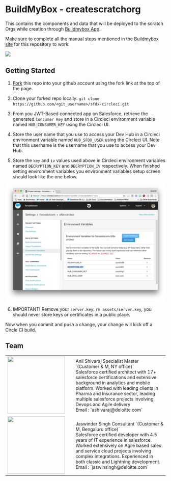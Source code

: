 # BuildMyBox - createscratchorg

This contains the components and data that will be deployed to the scratch Orgs while creation through [Buildmybox App](http://www.buildmy-box.com/).

Make sure to complete all the manual steps mentioned in the [Buildmybox site](http://www.buildmy-box.com/) for this repository to work.

![](https://lh3.googleusercontent.com/jSfc1btj4PCOJMyJv1M9low7mK4yVW-69t6UI2yHWuDV0kZ5eLDwa6vummy7-ix9WTxa-Qlmpq8NIVrbYV08kgD8jybKdpRzjzPq0SC8mFK1U_R0mTjgRMmssABUH8pi2sYmYDe2xcZP_kEtKX_r90rFqQvv9hFIxD_aCKKY8cV3jS8rFuk2-_2BYb-aRyHx6b5IHpK-Vmy_mQ9N9Lk1YqAZ6CUwQcK0uRZZL6tsIDxeIRej5_4dy7CBxMQpAzvMPv86SZeGERGGCNw3C45Xhn82JcwcBm-IC7lFTGn2reBJODasiIp4r9NfzM7aAxrD9fMZXXZsaW0be9C8cp3bM9yv8kdX5ohjOj6axINSCO9L-OZj-BHe5u8zxhDTQtdxI3sEkQl6WMJshgxD-Ki5LNI3YajVBH7LDEolrlhJGFnTTz8lq0jyBCrE-Bja6Z32T4U6Ve7HwCp-ZkJoycUkvvIMlOuV3cvde3LXxPhFeMXAaYOJs2g5X_ncnoqznMlEWNoAObd-luwA9A26ad3eKD7FKfmrzNiXszC5VwdlBFb4tEV0iLppv8-kV9GfVGsGbRfPPRu0gsr_PUw-5T03RToXxq41bKsocWIzSY3Sc7zMABKlxpVp0DmadJ8nG3Pba-h-TsvohmnUiuJpWTzEk-tzO25Kd-7ZkFsixW3efI6cuFlDXqsjjg2Z=w1655-h903-no)

## Getting Started

1) [Fork](http://help.github.com/fork-a-repo/) this repo into your github account using the fork link at the top of the page.

2) Clone your forked repo locally: `git clone https://github.com/<git_username>/sfdx-circleci.git`

3) From you JWT-Based connected app on Salesforce, retrieve the generated `Consumer Key` and store in a Circleci environment variable named `HUB_CONSUMER_KEY` using the Circleci UI.

4) Store the user name that you use to access your Dev Hub in a Circleci environment variable named `HUB_SFDX_USER` using the Circleci UI. Note that this username is the username that you use to access your Dev Hub.

5) Store the `key` and `iv` values used above in Circleci environment variables named `DECRYPTION_KEY` and `DECRYPTION_IV` respectively.  When finished setting environment variables you environment variables setup screen should look like the one below.

![alt text](assets/images/screenshot-194.png)

6) IMPORTANT! Remove your `server.key`: `rm assets/server.key`, you should never store keys or certificates in a public place.

Now when you commit and push a change, your change will kick off a Circle CI build.

## Team ###

<table border="0">
    <tr>
        <td width="200px"><img src="https://lh3.googleusercontent.com/mljlcYpi4qFYdVnEjRwqW-gm48ikcnOgCKAP9i8L2NK7HZgdS_muRhMhrelyRAW1LD7Cjj8KczhG-KCwc5hTGxxIYhezgYy16Z4DZBDlgCjyvJdPDuky8XGBSHJSn4v5lenI3LGtG-m8JqJYWQcwpA3ClJI5LcqZIJcdKM5Q6VL_FB5YRmDkThlfXx-o_UhzqBx46FcPE2ccvRmQvLNYunXPnzElh5o8jDTQTV081_PHhfmzxRsykNWXowBJsBLL1Vee-Nu1gzF5qdlEdP_9Yfl2NobMbFf06dyqt-iddEjnN6CRIr7kjunkhPdi3_GcYsPAQRNL7kn5bDeOJ_dVvfmRUfI6ytNhpsMqtVWtb1tFq4l2FJTJTRkoT_H-WPokqqTySEzSU7qYYoxEgHx0gEwSWT8ywBFDm_FRGeLcAQpQe3FLqMUJDk_btTGg4kcW9GCGNCicNlgZdRbvfbRfA9E88SSw7rfsDO6tMN0dUKk46kcJWMCqtGaPPRfqqF0XFt3RaxI2o_3BsJ82oijiDKPfUFyCRR0F6oJtDLCmaOM5TqDsZt2Tal4kmiLl-BYZV4tLj0a-F_w-4QP_UkIWDnOoaH7RWp_vlaGgjWiKFZhJh1g4GvDieKzjYGoqrECWQtAvVXB8A_BKz0QQ4uTUtgFYmfCNFrE-PX85IPy6MsHvvx1EIK7-u5vMOz_Qj4cduwdDKpGLSbm4agP7bIJ7gwXPv7c7etwWzZNXZkwVKL2lbm2T=w159-h152-no" width="180" height="180"/> </td>
        <td> Anil Shivaraj Specialist Master `(Customer & M, NY office)` <br> Salesforce certified architect with 17+ salesforce certifications and extensive background in analytics and mobile platform. Worked with leading clients in Pharma and Insurance sector, leading multiple salesforce projects involving Devops and Agile delivery <br> Email : `ashivaraj@deloitte.com`</td>
    <tr>
        <td width="200px"><img src="https://lh3.googleusercontent.com/wwtE2FDueAHepwKBF97BcLLC4IR-_TfJAf6LVCZ5KL9eimEZvqqA0B4wHDZLnOa4-wQ3O64I-7y4OB0vXMpdHxOHeTbWUWfQxI_JU22SJ1WwuqezEfEB1Vmrtfpx4MSKMPSX-7oRRGU6qurb32lnkbBFoilXu1OfubGBoV2BqPdFNSRbdqFJ1qluJCobx86IO1clmKIsrPpZ8AJEpUKX1biaeSX8-a3QtPZPj-knbrueJG7y-LGWbx-cJMMMtu5yfhUyg_mLi3mdhD7lLFdcK3DS61JbKllbx1-BffQrM9UAMMJPPh5H6ingHvfGCl0I8vcxUXdU3-R2OQ0J6ae333_h7dwa2yE39P6EC-3crf_nXvoANWLlHLeWP7xf4AyGBbin9NMhKg3yow773OTBz-NeKAMkiOt894h6j43J4_ZDyVVODVF6YE6U4xZllw7xaR2K1JjS9TJI9nbwvly5RQReV_bN5sfmjYUsA-zyWNzIy1f-GY4MlJqleWiPqSKTjlgqqSs-IsUikDoxWYtybnVGjKQ9QVke5uE-zk21Hw3QKesnoQXh60jBtwt8slllnTT502zDd5J8rhigaCOCLnkma1zb0DzltdAp46Ib97PHFZCYsRD8269nHNjbV8jXWzEeAwebEqmdhR49XlSCsPppgNQDsQPbNzSu67eIbi-cnYC9xCKxpnUq3FSpdq7WsDuqURwFu1-mu6JmYmEBzpLDb-bKNXufsJSGQ-c8imYBpXaN=w252-h250-no" width="180" height="180" /></td>
        <td>Jaswinder Singh Consultant `(Customer & M, Bengaluru office)` <br> Salesforce certified developer with 4.5 years of IT experience in salesforce. Worked extensively on Agile based sales and service cloud projects involving complex integrations. Experienced in both classic and Lightning development. <br> Email : `jaswinsingh@deloitte.com`</td>
    </tr>
</table>
